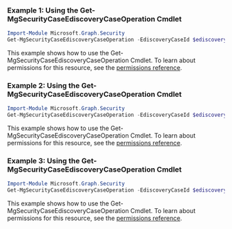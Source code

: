 ### Example 1: Using the Get-MgSecurityCaseEdiscoveryCaseOperation Cmdlet
```powershell
Import-Module Microsoft.Graph.Security
Get-MgSecurityCaseEdiscoveryCaseOperation -EdiscoveryCaseId $ediscoveryCaseId -CaseOperationId $caseOperationId
```
This example shows how to use the Get-MgSecurityCaseEdiscoveryCaseOperation Cmdlet.
To learn about permissions for this resource, see the [permissions reference](/graph/permissions-reference).
### Example 2: Using the Get-MgSecurityCaseEdiscoveryCaseOperation Cmdlet
```powershell
Import-Module Microsoft.Graph.Security
Get-MgSecurityCaseEdiscoveryCaseOperation -EdiscoveryCaseId $ediscoveryCaseId
```
This example shows how to use the Get-MgSecurityCaseEdiscoveryCaseOperation Cmdlet.
To learn about permissions for this resource, see the [permissions reference](/graph/permissions-reference).
### Example 3: Using the Get-MgSecurityCaseEdiscoveryCaseOperation Cmdlet
```powershell
Import-Module Microsoft.Graph.Security
Get-MgSecurityCaseEdiscoveryCaseOperation -EdiscoveryCaseId $ediscoveryCaseId -OutFile $outFileId
```
This example shows how to use the Get-MgSecurityCaseEdiscoveryCaseOperation Cmdlet.
To learn about permissions for this resource, see the [permissions reference](/graph/permissions-reference).
